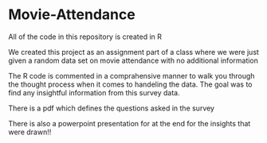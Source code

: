 # Movie-Attendance

All of the code in this repository is created in R

We created this project as an assignment part of a class where we were just given a random data set on movie attendance with no additional information

The R code is commented in a comprahensive manner to walk you through the thought process when it comes to handeling the data. The goal was to find any insightful information from this survey data. 

There is a pdf which defines the questions asked in the survey

There is also a powerpoint presentation for at the end for the insights that were drawn!!
